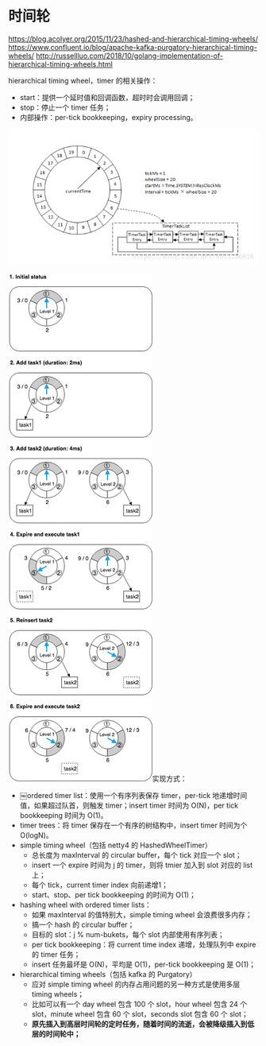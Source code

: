 # 时间轮

https://blog.acolyer.org/2015/11/23/hashed-and-hierarchical-timing-wheels/
https://www.confluent.io/blog/apache-kafka-purgatory-hierarchical-timing-wheels/
http://russellluo.com/2018/10/golang-implementation-of-hierarchical-timing-wheels.html

hierarchical timing wheel，timer 的相关操作：

- start：提供一个延时值和回调函数，超时时会调用回调；
- stop：停止一个 timer 任务；
- 内部操作：per-tick bookkeeping，expiry processing。

![时间轮](images/2019-11/05ffd5fc66084180a8ab65e276be9dcac8a.jpg)

![hierarchical-timing-wheels](images/2019-11/2018-10-05-hierarchical-timing-wheels_.png)实现方式：

- ￼ordered timer list：使用一个有序列表保存 timer，per-tick 地递增时间值，如果超过队首，则触发 timer；insert timer 时间为 O(N)，per tick bookkeeping 时间为 O(1)。
- timer trees：将 timer 保存在一个有序的树结构中，insert timer 时间为个 O(logN)。
- simple timing wheel（包括 netty4 的 HashedWheelTimer）
  - 总长度为 maxInterval 的 circular buffer，每个 tick 对应一个 slot；
  - insert 一个 expire 时间为 j 的 timer，则将 tmier 加入到 slot 对应的 list 上；
  - 每个 tick，current timer index 向前递增1；
  - start、stop、per tick bookkeeping 的时间为 O(1)；
- hashing wheel with ordered timer lists：
  - 如果 maxInterval 的值特别大，simple timing wheel 会浪费很多内存；
  - 搞一个 hash 的 circular buffer；
  - 目标的 slot：j % num-bukets，每个  slot 内部使用有序列表；
  - per tick bookkeeping：将 current time index 递增，处理队列中 expire 的 timer 任务；
  - insert 任务最坏是 O(N)，平均是 O(1)，per-tick bookkeeping 是 O(1)；
- hierarchical timing wheels（包括 kafka 的 Purgatory）
  - 应对 simple timing wheel 的内存占用问题的另一种方式是使用多层 timing wheels；
  - 比如可以有一个 day wheel 包含 100 个 slot，hour wheel 包含 24 个 slot，minute wheel 包含 60 个 slot，seconds slot 包含 60 个 slot；
  - **原先插入到高层时间轮的定时任务，随着时间的流逝，会被降级插入到低层的时间轮中；**

